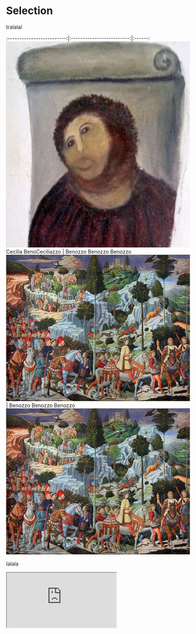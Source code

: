 # Selection


tralalal


:-------------------------:|:-------------------------:|:------:
![](content/2020/Cecilia.jpg) Cecilia BenoCeciliazzo  |  Benozzo Benozzo Benozzo ![](content/2020/Benozzo.jpg) |  Benozzo Benozzo Benozzo ![](content/2020/Benozzo.jpg)


lalala



<iframe src="https://homepage.tudelft.nl/w3s80/VCD/index.html"></iframe>